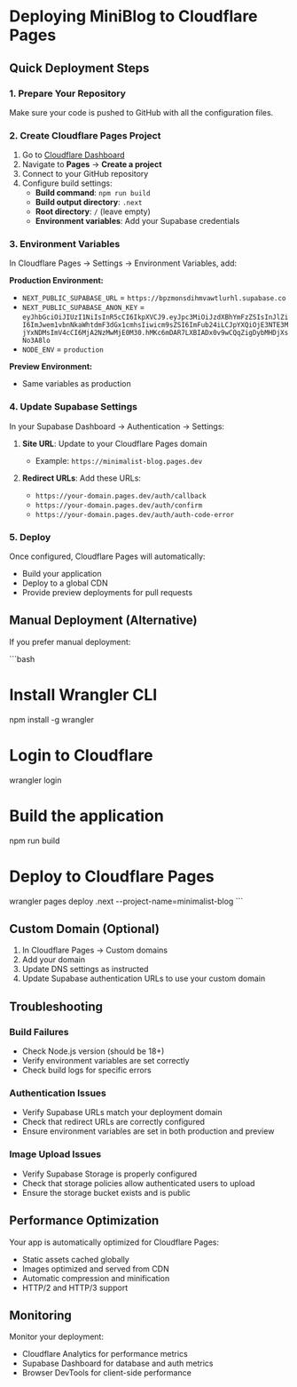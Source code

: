 # Deploying MiniBlog to Cloudflare Pages

## Quick Deployment Steps

### 1. Prepare Your Repository
Make sure your code is pushed to GitHub with all the configuration files.

### 2. Create Cloudflare Pages Project

1. Go to [Cloudflare Dashboard](https://dash.cloudflare.com)
2. Navigate to **Pages** → **Create a project**
3. Connect to your GitHub repository
4. Configure build settings:
   - **Build command**: `npm run build`
   - **Build output directory**: `.next`
   - **Root directory**: `/` (leave empty)
   - **Environment variables**: Add your Supabase credentials

### 3. Environment Variables

In Cloudflare Pages → Settings → Environment Variables, add:

**Production Environment:**
- `NEXT_PUBLIC_SUPABASE_URL` = `https://bpzmonsdihmvawtlurhl.supabase.co`
- `NEXT_PUBLIC_SUPABASE_ANON_KEY` = `eyJhbGciOiJIUzI1NiIsInR5cCI6IkpXVCJ9.eyJpc3MiOiJzdXBhYmFzZSIsInJlZiI6ImJwem1vbnNkaWhtdmF3dGx1cmhsIiwicm9sZSI6ImFub24iLCJpYXQiOjE3NTE3MjYxNDMsImV4cCI6MjA2NzMwMjE0M30.hMKc6mDAR7LXBIADx0v9wCQqZigDybMHDjXsNo3A8lo`
- `NODE_ENV` = `production`

**Preview Environment:**
- Same variables as production

### 4. Update Supabase Settings

In your Supabase Dashboard → Authentication → Settings:

1. **Site URL**: Update to your Cloudflare Pages domain
   - Example: `https://minimalist-blog.pages.dev`

2. **Redirect URLs**: Add these URLs:
   - `https://your-domain.pages.dev/auth/callback`
   - `https://your-domain.pages.dev/auth/confirm`
   - `https://your-domain.pages.dev/auth/auth-code-error`

### 5. Deploy

Once configured, Cloudflare Pages will automatically:
- Build your application
- Deploy to a global CDN
- Provide preview deployments for pull requests

## Manual Deployment (Alternative)

If you prefer manual deployment:

\`\`\`bash
# Install Wrangler CLI
npm install -g wrangler

# Login to Cloudflare
wrangler login

# Build the application
npm run build

# Deploy to Cloudflare Pages
wrangler pages deploy .next --project-name=minimalist-blog
\`\`\`

## Custom Domain (Optional)

1. In Cloudflare Pages → Custom domains
2. Add your domain
3. Update DNS settings as instructed
4. Update Supabase authentication URLs to use your custom domain

## Troubleshooting

### Build Failures
- Check Node.js version (should be 18+)
- Verify environment variables are set correctly
- Check build logs for specific errors

### Authentication Issues
- Verify Supabase URLs match your deployment domain
- Check that redirect URLs are correctly configured
- Ensure environment variables are set in both production and preview

### Image Upload Issues
- Verify Supabase Storage is properly configured
- Check that storage policies allow authenticated users to upload
- Ensure the storage bucket exists and is public

## Performance Optimization

Your app is automatically optimized for Cloudflare Pages:
- Static assets cached globally
- Images optimized and served from CDN
- Automatic compression and minification
- HTTP/2 and HTTP/3 support

## Monitoring

Monitor your deployment:
- Cloudflare Analytics for performance metrics
- Supabase Dashboard for database and auth metrics
- Browser DevTools for client-side performance
